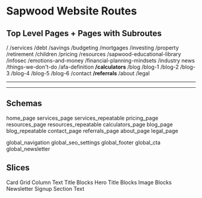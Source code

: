 # Sapwood Website Routes

## Top Level Pages + Pages with Subroutes

/
/services
    /debt
    /savings
    /budgeting
    /mortgages
    /investing
    /property
    /retirement
    /children
/pricing
/resources
    /sapwood-educational-library
    /infosec
    /emotions-and-money
    /financial-planning-mindsets
    /industry news
    /things-we-don't-do
    /afa-definition
    **/calculators**
/blog
    /blog-1
    /blog-2
    /blog-3
    /blog-4
    /blog-5
    /blog-6
/contact
    **/referrals**
/about
/legal

---
---

## Schemas

home_page
services_page
services_repeatable
pricing_page
resources_page
resources_repeatable
calculators_page
blog_page
blog_repeatable
contact_page
referrals_page
about_page
legal_page

global_navigation
global_seo_settings
global_footer
global_cta
global_newsletter

## Slices

Card Grid
Column Text
Title Blocks
Hero Title Blocks
Image Blocks
Newsletter Signup
Section Text
